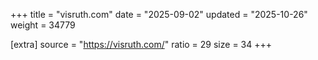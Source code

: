 +++
title = "visruth.com"
date = "2025-09-02"
updated = "2025-10-26"
weight = 34779

[extra]
source = "https://visruth.com/"
ratio = 29
size = 34
+++
